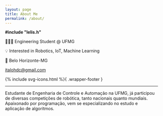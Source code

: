 ```yaml
---
layout: page
title: About Me
permalink: /about/
---
```


**\#include "lelis.h"**

👨🏻‍💻 Engineering Student @ UFMG

💡 Interested in Robotics, IoT, Machine Learning

📍 Belo Horizonte-MG

[italohdc@gmail.com](mailto:italohdc@gmail.com)

{% include svg-icons.html %}{ .wrapper-footer }

---

Estudante de Engenharia de Controle e Automação na UFMG, já participou de diversas competições de robótica, tanto nacionais quanto mundiais. Apaixonado por programação, vem se especializando no estudo e aplicação de algoritmos.
